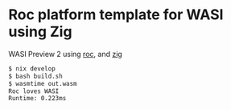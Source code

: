 # Roc platform template for WASI using Zig

WASI Preview 2 using [roc](https://www.roc-lang.org), and [zig](https://ziglang.org)

```sh
$ nix develop
$ bash build.sh
$ wasmtime out.wasm
Roc loves WASI
Runtime: 0.223ms
```
